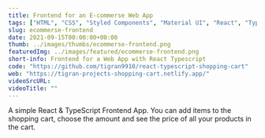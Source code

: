 ```yaml
---
title: Frontend for an E-commerse Web App
tags: ["HTML", "CSS", "Styled Components", "Material UI", "React", "Typescript"]
slug: ecommerse-frontend
date: 2021-09-15T00:00:00+00:00
thumb: ../images/thumbs/ecommerse-frontend.png
featuredImg: ../images/featured/ecommerse-frontend.png
short-info: Frontend for a Web App with React Typescript
code: "https://github.com/tigran9910/react-typescript-shopping-cart"
web: "https://tigran-projects-shopping-cart.netlify.app/"
videoSrcURL:
videoTitle: ""
---
```


A simple React & TypeScript Frontend App. You can add items to the shopping cart, choose the amount and see the price of all your products in the cart.
